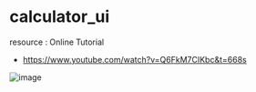 # calculator_ui

resource : Online Tutorial
- https://www.youtube.com/watch?v=Q6FkM7CIKbc&t=668s

![image](https://user-images.githubusercontent.com/101172887/198496670-48bfa049-25a8-4af1-b3b4-9bd39aafcf55.png)
